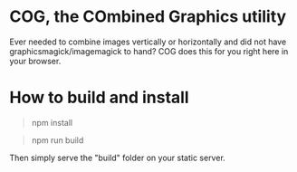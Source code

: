 # COG, the COmbined Graphics utility

Ever needed to combine images vertically or horizontally and did not have graphicsmagick/imagemagick to hand?
COG does this for you right here in your browser.

# How to build and install

> npm install

> npm run build

Then simply serve the "build" folder on your static server.
